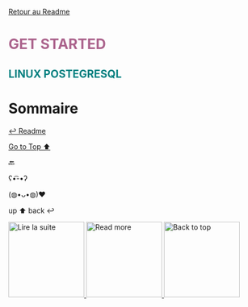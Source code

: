 [Retour au Readme](/PostgreSQL/README.md)

<h1 style="color: #ab638c"> GET STARTED </h1>
<h2 style="color: #008080;">LINUX POSTEGRESQL </h2>

# Sommaire

[↩️ Readme](/README.md)

[Go to Top ⬆️](#sommaire)

🔙

ʕ•͡-•ʔ

(◍•ᴗ•◍)❤

up ⬆️
back ↩️

<a href="/README.md">
  <img src="/assets/img/button/home_page.png" alt="Lire la suite" style="width: 150px; height: auto;">
</a>

<a href="/PostgreSQL/README.md">
  <img src="/assets/img/button/read_more.png " alt="Read more" style="width: 150px; height: auto;">
</a>

<a href="#sommaire">
  <img src="/assets/img/button/back_to_top.png " alt="Back to top" style="width: 150px; height: auto;">
</a>
